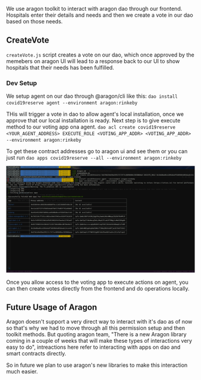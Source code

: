 We use aragon toolkit to interact with aragon dao through our frontend.
Hospitals enter their details and needs and then we create a vote in our dao based on those needs.

## CreateVote
`createVote.js` script creates a vote on our dao, which once approved by the memebers on aragon UI will lead to a response back to our UI to show hospitals that their needs has been fulfilled.

### Dev Setup
We setup agent on our dao through @aragon/cli like this:
`dao install covid19reserve agent --environment aragon:rinkeby`

THis will trigger a vote in dao to allow agent's local installation, once we approve that our local installation is ready. Next step is to give execute method to our voting app ona agent.
`dao acl create covid19reserve <YOUR_AGENT_ADDRESS> EXECUTE_ROLE <VOTING_APP_ADDR> <VOTING_APP_ADDR> --environment aragon:rinkeby`

To get these contract addresses go to aragon ui and see them or you can just run
`dao apps covid19reserve --all --environment aragon:rinkeby`

![Addresses](addresses.png)

Once you allow access to the voting app to execute actions on agent, you can then create votes directly from the frontend and do operations locally.


## Future Usage of Aragon
Aragon doesn't support a very direct way to interact with it's dao as of now so that's why we had to move through all this permission setup and then toolkit methods. But quoting aragon team, "There is a new Aragon library coming in a couple of weeks that will make these types of interactions very easy to do", intreactions here refer to interacting with apps on dao and smart contracts directly.

So in future we plan to use aragon's new libraries to make this interaction much easier.